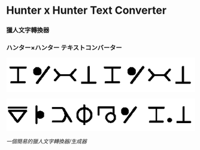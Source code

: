 # Hunter x Hunter Text Converter
### 獵人文字轉換器
### ハンター×ハンター テキストコンバーター

![Hunter x Hunter](https://github.com/Jwander0820/HUNTER-HUNTER-Text-Converter/blob/master/data/HunterxHunter.png)

![Text Converter](https://github.com/Jwander0820/HUNTER-HUNTER-Text-Converter/blob/master/data/TextConverter.png)


*一個簡易的獵人文字轉換器/生成器*

